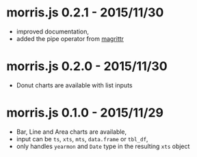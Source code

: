 # morris.js 0.2.1 - 2015/11/30

+ improved documentation,
+ added the pipe operator from [magrittr](https://github.com/smbache/magrittr)

# morris.js 0.2.0 - 2015/11/30

+ Donut charts are available with list inputs

# morris.js 0.1.0 - 2015/11/29

+ Bar, Line and Area charts are available,
+ input can be `ts`, `xts`, `mts`, `data.frame` or `tbl_df`,
+ only handles `yearmon` and `Date` type in the resulting `xts` object